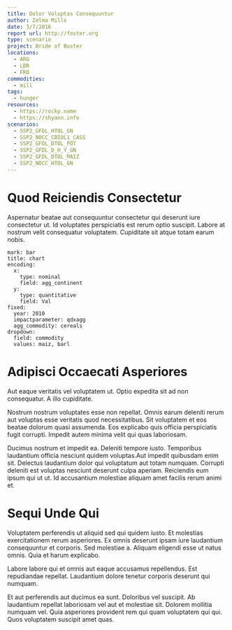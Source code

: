 ```yaml
---
title: Dolor Voluptas Consequuntur
author: Zelma Mills
date: 3/7/2016
report url: http://foster.org
type: scenario
project: Bride of Buster
locations:
  - ARG
  - LBR
  - FRO
commodities:
  - mill
tags:
  - hunger
resources:
  - https://rocky.name
  - https://shyann.info
scenarios:
  - SSP2_GFDL_HTOL_GN
  - SSP2_NOCC_CBIOL1_CASS
  - SSP2_GFDL_DTOL_POT
  - SSP2_GFDL_D_H_Y_GN
  - SSP2_GFDL_DTOL_MAIZ
  - SSP2_NOCC_HTOL_GN
---
```

# Quod Reiciendis Consectetur
Aspernatur beatae aut consequuntur consectetur qui deserunt iure consectetur ut. Id voluptates perspiciatis est rerum optio suscipit. Labore at nostrum velit consequatur voluptatem. Cupiditate sit atque totam earum nobis.

```vis
mark: bar
title: chart
encoding:
  x:
    type: nominal
    field: agg_continent
  y:
    type: quantitative
    field: Val
fixed:
  year: 2010
  impactparameter: qdxagg
  agg_commodity: cereals
dropdown:
  field: commodity
  values: maiz, barl
```

# Adipisci Occaecati Asperiores
Aut eaque veritatis vel voluptatem ut. Optio expedita sit ad non consequatur. A illo cupiditate.
 Nostrum nostrum voluptates esse non repellat. Omnis earum deleniti rerum aut voluptas esse veritatis quod necessitatibus. Sit voluptatem et eos beatae dolorum quasi assumenda. Eos explicabo quis officia perspiciatis fugit corrupti. Impedit autem minima velit qui quas laboriosam.
 Ducimus nostrum et impedit ea. Deleniti tempore iusto. Temporibus laudantium officia nesciunt quidem voluptas.Aut impedit quibusdam enim sit. Delectus laudantium dolor qui voluptatum aut totam numquam. Corrupti deleniti est voluptas nesciunt deserunt culpa aperiam. Reiciendis eum ipsum qui ut ut. Id accusantium molestiae aliquam amet facilis rerum animi et.

# Sequi Unde Qui
Voluptatem perferendis ut aliquid sed qui quidem iusto. Et molestias exercitationem rerum asperiores. Ex omnis deserunt ipsam iure laudantium consequuntur et corporis. Sed molestiae a. Aliquam eligendi esse ut natus omnis. Quia et harum explicabo.
 Labore labore qui et omnis aut eaque accusamus repellendus. Est repudiandae repellat. Laudantium dolore tenetur corporis deserunt qui numquam.
 Et aut perferendis aut ducimus ea sunt. Doloribus vel suscipit. Ab laudantium repellat laboriosam vel aut et molestiae sit. Dolorem mollitia numquam vel. Quia asperiores provident rem qui quam voluptatem qui qui. Quos voluptatem suscipit amet quas.
